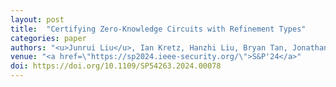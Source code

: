 ```yaml
---
layout: post
title:  "Certifying Zero-Knowledge Circuits with Refinement Types"
categories: paper
authors: "<u>Junrui Liu</u>, Ian Kretz, Hanzhi Liu, Bryan Tan, Jonathan Wang, Yi Sun, Luke Pearson, Anders Miltner, Isil Dillig, Yu Feng"
venue: "<a href=\"https://sp2024.ieee-security.org/\">S&P'24</a>"
doi: https://doi.org/10.1109/SP54263.2024.00078
---
```



